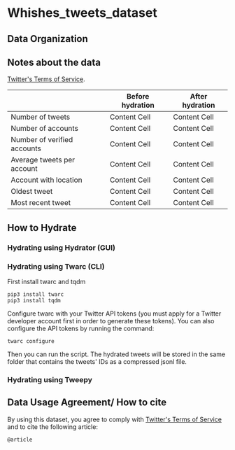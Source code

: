 # Whishes_tweets_dataset

## Data Organization

## Notes about the data

[Twitter's Terms of Service](https://twitter.com/en/tos).

|               | Before hydration | After hydration |
| ------------- | ------------- | ------------- |
| Number of tweets  | Content Cell  | Content Cell  |
| Number of accounts  | Content Cell  | Content Cell  |
| Number of verified accounts  | Content Cell  | Content Cell  |
| Average tweets per account  | Content Cell  | Content Cell  |
| Account with location  | Content Cell  | Content Cell  |
| Oldest tweet  | Content Cell  | Content Cell  |
| Most recent tweet  | Content Cell  | Content Cell  |
## How to Hydrate

### Hydrating using Hydrator (GUI)

### Hydrating using Twarc (CLI)

First install twarc and tqdm

```
pip3 install twarc
pip3 install tqdm
```

Configure twarc with your Twitter API tokens (you must apply for a Twitter developer account first in order to generate these tokens). You can also configure the API tokens by running the command:

```
twarc configure
```
Then you can run the script. The hydrated tweets will be stored in the same folder that contains the tweets' IDs as a compressed jsonl file. 

### Hydrating using Tweepy

## Data Usage Agreement/ How to cite

By using this dataset, you agree to comply with [Twitter's Terms of Service](https://twitter.com/en/tos) and to cite the following article: 

```
@article
```
